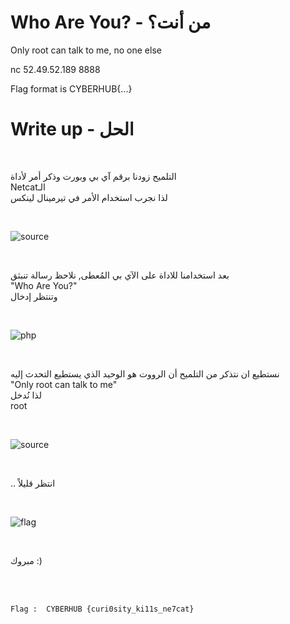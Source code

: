 # Who Are You? - من أنت؟

Only root can talk to me, no one else

nc 52.49.52.189 8888

Flag format is CYBERHUB{...}

# Write up - الحل
<br />

التلميح زودنا برقم آي بي وبورت وذكر أمر لأداة
<br />
Netcatالـ
<br />
لذا نجرب استخدام الأمر في تيرمينال لينكس

<br />

![source](1.JPG)

<br />

بعد استخدامنا للاداة على الآي بي المُعطى, نلاحظ رسالة تنبثق
<br />
"Who Are You?" 
<br />
وتنتظر إدخال
 
 <br />
 
![php](2.JPG)

<br />

نستطيع ان نتذكر من التلميح أن الرووت هو الوحيد الذي يستطيع التحدث إليه 
<br />
"Only root can talk to me" 
<br />
لذا نُدخل
<br />
root 

<br />

![source](3.JPG)

<br />

.. انتظر قليلاً

<br />

![flag](4.JPG)

<br />

مبروك :)

<br />
<br />

```
Flag :  CYBERHUB {curi0sity_ki11s_ne7cat}
```
